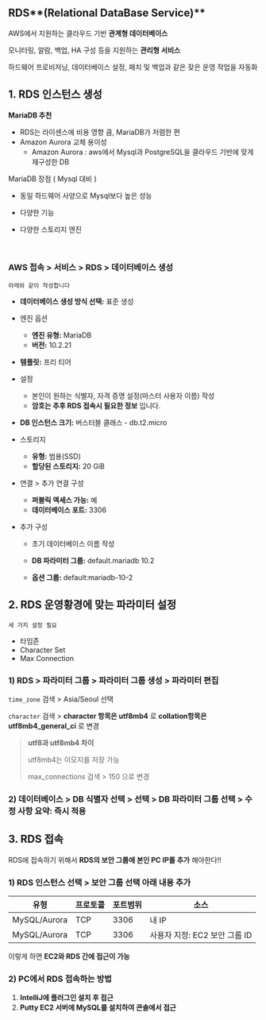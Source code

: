 ## RDS**(Relational DataBase Service)**

 AWS에서 지원하는 클라우드 기반 **관계형 데이터베이스** 

모니터링, 알람, 백업, HA 구성 등을 지원하는 **관리형 서비스**

 하드웨어 프로비저닝, 데이터베이스 설정, 패치 및 백업과 같은 잦은 운영 작업을 자동화



## 1. RDS 인스턴스 생성

**MariaDB 추천**

- RDS는 라이센스에 비용 영향 큼, MariaDB가 저렴한 편
- Amazon Aurora 교체 용이성
  - Amazon Aurora  : aws에서 Mysql과 PostgreSQL을 클라우드 기반에 맞게 재구성한 DB

MariaDB 장점 ( Mysql 대비 )

- 동일 하드웨어 사양으로 Mysql보다 높은 성능

- 다양한 기능

- 다양한 스토리지 엔진

  <br>

### **AWS 접속 > 서비스 > RDS > 데이터베이스 생성**

`아래와 같이 작성합니다`

- **데이터베이스 생성 방식 선택:** 표준 생성

- 엔진 옵션

  - **엔진 유형:** MariaDB
  - **버전:** 10.2.21

- **템플릿:** 프리 티어

- 설정

  - 본인이 원하는 식별자, 자격 증명 설정(마스터 사용자 이름) 작성
  - **암호는 추후 RDS 접속시 필요한 정보** 입니다.

- **DB 인스턴스 크기:** 버스터블 클래스 - db.t2.micro

- 스토리지

  - **유형:** 범용(SSD)
  - **할당된 스토리지:** 20 GiB

- 연결 > 추가 연결 구성

  - **퍼블릭 엑세스 가능:** 예
  - **데이터베이스 포트:** 3306

- 추가 구성

  - 초기 데이터베이스 이름 작성

  - **DB 파라미터 그룹:** default.mariadb 10.2

  - **옵션 그룹:** default:mariadb-10-2

    

## 2. RDS 운영황경에 맞는 파라미터 설정

`세 가지 설정 필요`

- 타임존
- Character Set
- Max Connection

### **1) RDS > 파라미터 그룹 > 파라미터 그룹 생성 > 파라미터 편집**

`time_zone` 검색 > Asia/Seoul 선택

`character` 검색 > **character 항목은 utf8mb4** 로 **collation항목은 utf8mb4_general_ci** 로 변경

> **utf8과 utf8mb4 차이**
>
> utf8mb4는 이모지를 저장 가능
>
> max_connections 검색 > 150 으로 변경

### 2) **데이터베이스 > DB 식별자 선택 > 선택 > DB 파라미터 그룹 선택 > 수정 사항 요약: 즉시 적용**



## 3. RDS 접속

RDS에 접속하기 위해서 **RDS의 보안 그룹에 본인 PC IP를 추가** 해야한다!!

### 1) **RDS 인스턴스 선택 > 보안 그룹 선택** 아래 내용 추가

| 유형         | 프로토콜 | 포트범위 | 소스                          |
| ------------ | -------- | -------- | ----------------------------- |
| MySQL/Aurora | TCP      | 3306     | 내 IP                         |
| MySQL/Aurora | TCP      | 3306     | 사용자 지정: EC2 보안 그룹 ID |

이렇게 하면 **EC2와 RDS 간에 접근이 가능**

### 2) PC에서 RDS 접속하는 방법

1. **IntelliJ에 플러그인 설치 후 접근**
2. **Putty EC2 서버에 MySQL를 설치하여 콘솔에서 접근**
